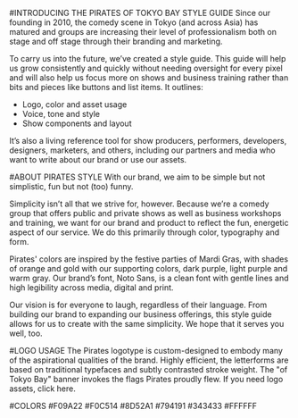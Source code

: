#INTRODUCING THE PIRATES OF TOKYO BAY STYLE GUIDE
Since our founding in 2010, the comedy scene in Tokyo (and across Asia) has matured and groups are increasing their level of professionalism both on stage and off stage through their branding and marketing. 

To carry us into the future, we’ve created a style guide. This guide will help us grow consistently and quickly without needing oversight for every pixel and will also help us focus more on shows and business training rather than bits and pieces like buttons and list items. It outlines:

- Logo, color and asset usage
- Voice, tone and style
- Show components and layout

It’s also a living reference tool for show producers, performers, developers, designers, marketers, and others, including our partners and media who want to write about our brand or use our assets.
 
#ABOUT PIRATES STYLE
With our brand, we aim to be simple but not simplistic, fun but not (too) funny.

Simplicity isn’t all that we strive for, however. Because we’re a comedy group that offers public and private shows as well as business workshops and training, we want for our brand and product to reflect the fun, energetic aspect of our service. We do this primarily through color, typography and form.

Pirates' colors are inspired by the festive parties of Mardi Gras, with shades of orange and gold with our supporting colors, dark purple, light purple and warm gray. Our brand’s font, Noto Sans, is a clean font with gentle lines and high legibility across media, digital and print.

Our vision is for everyone to laugh, regardless of their language. From building our brand to expanding our business offerings, this style guide allows for us to create with the same simplicity. We hope that it serves you well, too.

#LOGO USAGE
The Pirates logotype is custom-designed to embody many of the aspirational qualities of the brand. Highly efficient, the letterforms are based on traditional typefaces and subtly contrasted stroke weight. The "of Tokyo Bay" banner invokes the flags Pirates proudly flew.  If you need logo assets, click here.

#COLORS
#F09A22
#F0C514
#8D52A1
#794191
#343433
#FFFFFF
